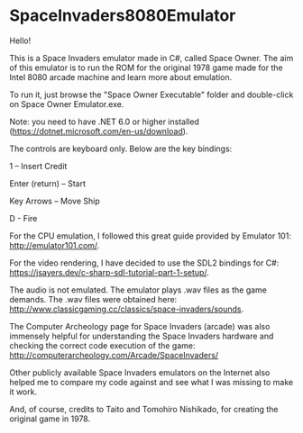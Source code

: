 # SpaceInvaders8080Emulator

Hello!

This is a Space Invaders emulator made in C#, called Space Owner. The aim of this emulator is to run the ROM for the original 1978 game made for the Intel 8080 arcade machine and learn more about emulation.

To run it, just browse the "Space Owner Executable" folder and double-click on Space Owner Emulator.exe.

Note: you need to have .NET 6.0 or higher installed (https://dotnet.microsoft.com/en-us/download).

The controls are keyboard only. Below are the key bindings:


1 – Insert Credit

Enter (return) – Start

Key Arrows – Move Ship

D - Fire


For the CPU emulation, I followed this great guide provided by Emulator 101: http://emulator101.com/.

For the video rendering, I have decided to use the SDL2 bindings for C#: https://jsayers.dev/c-sharp-sdl-tutorial-part-1-setup/.

The audio is not emulated. The emulator plays .wav files as the game demands. The .wav files were obtained here: http://www.classicgaming.cc/classics/space-invaders/sounds.

The Computer Archeology page for Space Invaders (arcade) was also immensely helpful for understanding the Space Invaders hardware and checking the correct code execution of the game: http://computerarcheology.com/Arcade/SpaceInvaders/

Other publicly available Space Invaders emulators on the Internet also helped me to compare my code against and see what I was missing to make it work.

And, of course, credits to Taito and Tomohiro Nishikado, for creating the original game in 1978.

